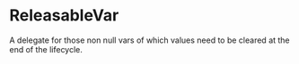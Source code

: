 # ReleasableVar
A delegate for those non null vars of which values need to be cleared at the end of the lifecycle.

